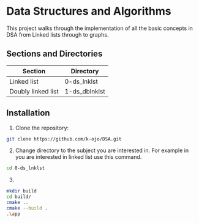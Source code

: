 # Data Structures and Algorithms

This project walks through the implementation of all the basic concepts in DSA from Linked lists through to graphs.

## Sections and Directories

| Section            | Directory      |
| ------------------ | -------------- |
| Linked list        | 0-ds_lnklst    |
| Doubly linked list | 1-ds_dblnklst  |

## Installation 

1. Clone the repository:

```bash
git clone https://github.com/k-ojo/DSA.git
```
2. Change directory to the subject you are interested in. For example in you are interested in linked list use this command.

```bash
cd 0-ds_lnklst
```

3. 
```bash
mkdir build
cd build/
cmake ..
cmake --build .
.\app
```
